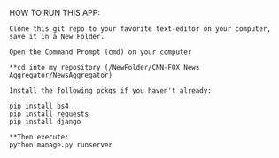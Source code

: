 HOW TO RUN THIS APP:

    Clone this git repo to your favorite text-editor on your computer, save it in a New Folder. 

    Open the Command Prompt (cmd) on your computer

    **cd into my repository (/NewFolder/CNN-FOX News Aggregator/NewsAggregator)

    Install the following pckgs if you haven't already:

    pip install bs4
    pip install requests
    pip install django

    **Then execute:
    python manage.py runserver
